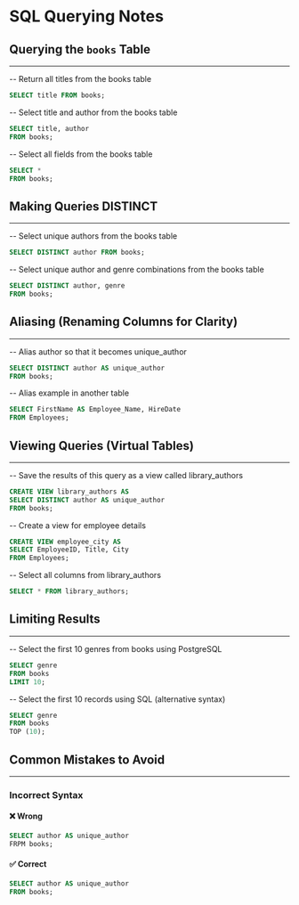 # SQL Querying Notes

## Querying the `books` Table

---

-- Return all titles from the books table

```sql
SELECT title FROM books;
```

-- Select title and author from the books table

```sql
SELECT title, author
FROM books;
```

-- Select all fields from the books table

```sql
SELECT *
FROM books;
```

## Making Queries DISTINCT

---

-- Select unique authors from the books table

```sql
SELECT DISTINCT author FROM books;
```

-- Select unique author and genre combinations from the books table

```sql
SELECT DISTINCT author, genre
FROM books;
```

## Aliasing (Renaming Columns for Clarity)

---

-- Alias author so that it becomes unique_author

```sql
SELECT DISTINCT author AS unique_author
FROM books;
```

-- Alias example in another table

```sql
SELECT FirstName AS Employee_Name, HireDate
FROM Employees;
```

## Viewing Queries (Virtual Tables)

---

-- Save the results of this query as a view called library_authors

```sql
CREATE VIEW library_authors AS
SELECT DISTINCT author AS unique_author
FROM books;
```

-- Create a view for employee details

```sql
CREATE VIEW employee_city AS
SELECT EmployeeID, Title, City
FROM Employees;
```

-- Select all columns from library_authors

```sql
SELECT * FROM library_authors;
```

## Limiting Results

---

-- Select the first 10 genres from books using PostgreSQL

```sql
SELECT genre
FROM books
LIMIT 10;
```

-- Select the first 10 records using SQL (alternative syntax)

```sql
SELECT genre
FROM books
TOP (10);
```

## Common Mistakes to Avoid

---

### Incorrect Syntax

#### ❌ Wrong

```sql
SELECT author AS unique_author
FRPM books;
```

#### ✅ Correct

```sql
SELECT author AS unique_author
FROM books;
```
